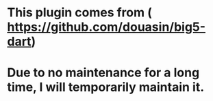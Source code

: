 # This plugin comes from <big5> ( https://github.com/douasin/big5-dart)
# Due to no maintenance for a long time, I will temporarily maintain it.